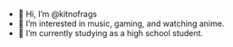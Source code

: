 - 👋 Hi, I’m @kitnofrags
- 👀 I’m interested in music, gaming, and watching anime.
- 🌱 I’m currently studying as a high school student.



<!---
kitnofrags/kitnofrags is a ✨ special ✨ repository because its `README.md` (this file) appears on your GitHub profile.
You can click the Preview link to take a look at your changes.
--->
